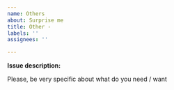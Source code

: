 ```yaml
---
name: Others
about: Surprise me
title: Other - 
labels: ''
assignees: ''

---
```


**Issue description:**

Please, be very specific about what do you need / want
